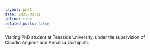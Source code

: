 ```yaml
---
layout: post
date: 2025-03-22 
inline: true
related_posts: false
---
```


Visiting PhD student at Teesside University, under the supervision of Claudio Angione and Annalisa Occhipinti.